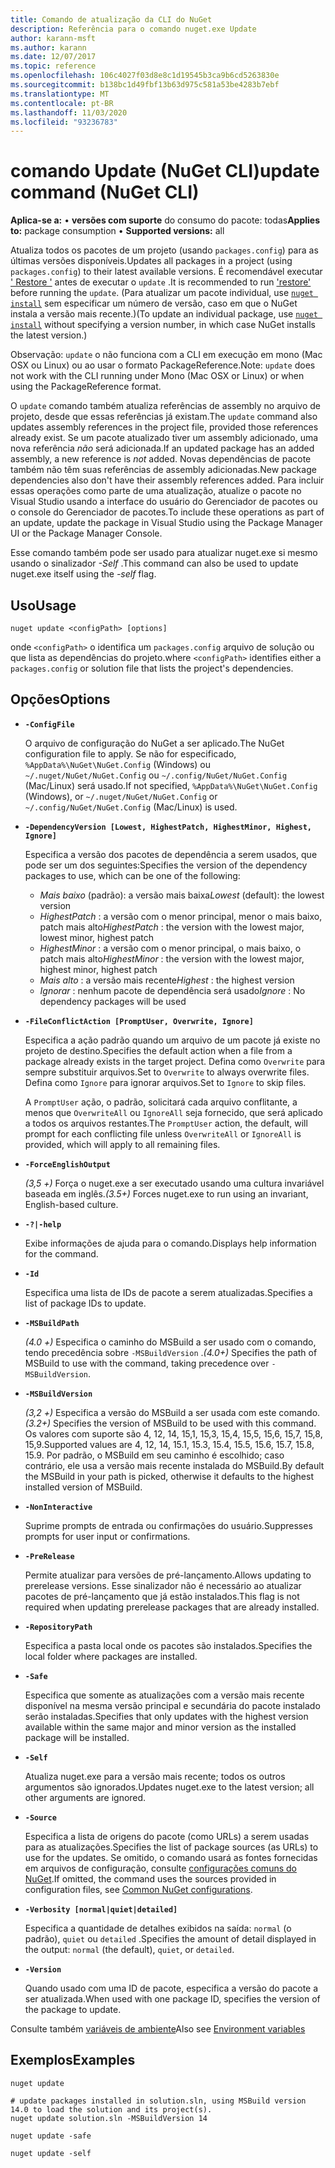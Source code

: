 ```yaml
---
title: Comando de atualização da CLI do NuGet
description: Referência para o comando nuget.exe Update
author: karann-msft
ms.author: karann
ms.date: 12/07/2017
ms.topic: reference
ms.openlocfilehash: 106c4027f03d8e8c1d19545b3ca9b6cd5263830e
ms.sourcegitcommit: b138bc1d49fbf13b63d975c581a53be4283b7ebf
ms.translationtype: MT
ms.contentlocale: pt-BR
ms.lasthandoff: 11/03/2020
ms.locfileid: "93236783"
---
```

# <a name="update-command-nuget-cli"></a><span data-ttu-id="ca27e-103">comando Update (NuGet CLI)</span><span class="sxs-lookup"><span data-stu-id="ca27e-103">update command (NuGet CLI)</span></span>

<span data-ttu-id="ca27e-104">**Aplica-se a:** &bullet; **versões com suporte** do consumo do pacote: todas</span><span class="sxs-lookup"><span data-stu-id="ca27e-104">**Applies to:** package consumption &bullet; **Supported versions:** all</span></span>

<span data-ttu-id="ca27e-105">Atualiza todos os pacotes de um projeto (usando `packages.config`) para as últimas versões disponíveis.</span><span class="sxs-lookup"><span data-stu-id="ca27e-105">Updates all packages in a project (using `packages.config`) to their latest available versions.</span></span> <span data-ttu-id="ca27e-106">É recomendável executar [' Restore '](cli-ref-restore.md) antes de executar o `update` .</span><span class="sxs-lookup"><span data-stu-id="ca27e-106">It is recommended to run ['restore'](cli-ref-restore.md) before running the `update`.</span></span> <span data-ttu-id="ca27e-107">(Para atualizar um pacote individual, use [`nuget install`](cli-ref-install.md) sem especificar um número de versão, caso em que o NuGet instala a versão mais recente.)</span><span class="sxs-lookup"><span data-stu-id="ca27e-107">(To update an individual package, use [`nuget install`](cli-ref-install.md) without specifying a version number, in which case NuGet installs the latest version.)</span></span>

<span data-ttu-id="ca27e-108">Observação: `update` o não funciona com a CLI em execução em mono (Mac OSX ou Linux) ou ao usar o formato PackageReference.</span><span class="sxs-lookup"><span data-stu-id="ca27e-108">Note: `update` does not work with the CLI running under Mono (Mac OSX or Linux) or when using the PackageReference format.</span></span>

<span data-ttu-id="ca27e-109">O `update` comando também atualiza referências de assembly no arquivo de projeto, desde que essas referências já existam.</span><span class="sxs-lookup"><span data-stu-id="ca27e-109">The `update` command also updates assembly references in the project file, provided those references already exist.</span></span> <span data-ttu-id="ca27e-110">Se um pacote atualizado tiver um assembly adicionado, uma nova referência *não* será adicionada.</span><span class="sxs-lookup"><span data-stu-id="ca27e-110">If an updated package has an added assembly, a new reference is *not* added.</span></span> <span data-ttu-id="ca27e-111">Novas dependências de pacote também não têm suas referências de assembly adicionadas.</span><span class="sxs-lookup"><span data-stu-id="ca27e-111">New package dependencies also don't have their assembly references added.</span></span> <span data-ttu-id="ca27e-112">Para incluir essas operações como parte de uma atualização, atualize o pacote no Visual Studio usando a interface do usuário do Gerenciador de pacotes ou o console do Gerenciador de pacotes.</span><span class="sxs-lookup"><span data-stu-id="ca27e-112">To include these operations as part of an update, update the package in Visual Studio using the Package Manager UI or the Package Manager Console.</span></span>

<span data-ttu-id="ca27e-113">Esse comando também pode ser usado para atualizar nuget.exe si mesmo usando o sinalizador *-Self* .</span><span class="sxs-lookup"><span data-stu-id="ca27e-113">This command can also be used to update nuget.exe itself using the *-self* flag.</span></span>

## <a name="usage"></a><span data-ttu-id="ca27e-114">Uso</span><span class="sxs-lookup"><span data-stu-id="ca27e-114">Usage</span></span>

```cli
nuget update <configPath> [options]
```

<span data-ttu-id="ca27e-115">onde `<configPath>` o identifica um `packages.config` arquivo de solução ou que lista as dependências do projeto.</span><span class="sxs-lookup"><span data-stu-id="ca27e-115">where `<configPath>` identifies either a `packages.config` or solution file that lists the project's dependencies.</span></span>

## <a name="options"></a><span data-ttu-id="ca27e-116">Opções</span><span class="sxs-lookup"><span data-stu-id="ca27e-116">Options</span></span>

- **`-ConfigFile`**

  <span data-ttu-id="ca27e-117">O arquivo de configuração do NuGet a ser aplicado.</span><span class="sxs-lookup"><span data-stu-id="ca27e-117">The NuGet configuration file to apply.</span></span> <span data-ttu-id="ca27e-118">Se não for especificado, `%AppData%\NuGet\NuGet.Config` (Windows) ou `~/.nuget/NuGet/NuGet.Config` ou `~/.config/NuGet/NuGet.Config` (Mac/Linux) será usado.</span><span class="sxs-lookup"><span data-stu-id="ca27e-118">If not specified, `%AppData%\NuGet\NuGet.Config` (Windows), or `~/.nuget/NuGet/NuGet.Config` or `~/.config/NuGet/NuGet.Config` (Mac/Linux) is used.</span></span>
  
- **`-DependencyVersion [Lowest, HighestPatch, HighestMinor, Highest, Ignore]`**

  <span data-ttu-id="ca27e-119">Especifica a versão dos pacotes de dependência a serem usados, que pode ser um dos seguintes:</span><span class="sxs-lookup"><span data-stu-id="ca27e-119">Specifies the version of the dependency packages to use, which can be one of the following:</span></span><br/><ul><li><span data-ttu-id="ca27e-120">*Mais baixo* (padrão): a versão mais baixa</span><span class="sxs-lookup"><span data-stu-id="ca27e-120">*Lowest* (default): the lowest version</span></span></li><li><span data-ttu-id="ca27e-121">*HighestPatch* : a versão com o menor principal, menor o mais baixo, patch mais alto</span><span class="sxs-lookup"><span data-stu-id="ca27e-121">*HighestPatch* : the version with the lowest major, lowest minor, highest patch</span></span></li><li><span data-ttu-id="ca27e-122">*HighestMinor* : a versão com o menor principal, o mais baixo, o patch mais alto</span><span class="sxs-lookup"><span data-stu-id="ca27e-122">*HighestMinor* : the version with the lowest major, highest minor, highest patch</span></span></li><li><span data-ttu-id="ca27e-123">*Mais alto* : a versão mais recente</span><span class="sxs-lookup"><span data-stu-id="ca27e-123">*Highest* : the highest version</span></span></li><li><span data-ttu-id="ca27e-124">*Ignorar* : nenhum pacote de dependência será usado</span><span class="sxs-lookup"><span data-stu-id="ca27e-124">*Ignore* : No dependency packages will be used</span></span></li></ul>

- **`-FileConflictAction [PromptUser, Overwrite, Ignore]`**

  <span data-ttu-id="ca27e-125">Especifica a ação padrão quando um arquivo de um pacote já existe no projeto de destino.</span><span class="sxs-lookup"><span data-stu-id="ca27e-125">Specifies the default action when a file from a package already exists in the target project.</span></span> <span data-ttu-id="ca27e-126">Defina como `Overwrite` para sempre substituir arquivos.</span><span class="sxs-lookup"><span data-stu-id="ca27e-126">Set to `Overwrite` to always overwrite files.</span></span> <span data-ttu-id="ca27e-127">Defina como `Ignore` para ignorar arquivos.</span><span class="sxs-lookup"><span data-stu-id="ca27e-127">Set to `Ignore` to skip files.</span></span>

  <span data-ttu-id="ca27e-128">A `PromptUser` ação, o padrão, solicitará cada arquivo conflitante, a menos que `OverwriteAll` ou `IgnoreAll` seja fornecido, que será aplicado a todos os arquivos restantes.</span><span class="sxs-lookup"><span data-stu-id="ca27e-128">The `PromptUser` action, the default, will prompt for each conflicting file unless `OverwriteAll` or `IgnoreAll` is provided, which will apply to all remaining files.</span></span>

- **`-ForceEnglishOutput`**

  <span data-ttu-id="ca27e-129">*(3,5 +)* Força o nuget.exe a ser executado usando uma cultura invariável baseada em inglês.</span><span class="sxs-lookup"><span data-stu-id="ca27e-129">*(3.5+)* Forces nuget.exe to run using an invariant, English-based culture.</span></span>

- **`-?|-help`**

  <span data-ttu-id="ca27e-130">Exibe informações de ajuda para o comando.</span><span class="sxs-lookup"><span data-stu-id="ca27e-130">Displays help information for the command.</span></span>

- **`-Id`**

  <span data-ttu-id="ca27e-131">Especifica uma lista de IDs de pacote a serem atualizadas.</span><span class="sxs-lookup"><span data-stu-id="ca27e-131">Specifies a list of package IDs to update.</span></span>

- **`-MSBuildPath`**

  <span data-ttu-id="ca27e-132">*(4.0 +)* Especifica o caminho do MSBuild a ser usado com o comando, tendo precedência sobre `-MSBuildVersion` .</span><span class="sxs-lookup"><span data-stu-id="ca27e-132">*(4.0+)* Specifies the path of MSBuild to use with the command, taking precedence over `-MSBuildVersion`.</span></span>

- **`-MSBuildVersion`**

  <span data-ttu-id="ca27e-133">*(3,2 +)* Especifica a versão do MSBuild a ser usada com este comando.</span><span class="sxs-lookup"><span data-stu-id="ca27e-133">*(3.2+)* Specifies the version of MSBuild to be used with this command.</span></span> <span data-ttu-id="ca27e-134">Os valores com suporte são 4, 12, 14, 15,1, 15,3, 15,4, 15,5, 15,6, 15,7, 15,8, 15,9.</span><span class="sxs-lookup"><span data-stu-id="ca27e-134">Supported values are 4, 12, 14, 15.1, 15.3, 15.4, 15.5, 15.6, 15.7, 15.8, 15.9.</span></span> <span data-ttu-id="ca27e-135">Por padrão, o MSBuild em seu caminho é escolhido; caso contrário, ele usa a versão mais recente instalada do MSBuild.</span><span class="sxs-lookup"><span data-stu-id="ca27e-135">By default the MSBuild in your path is picked, otherwise it defaults to the highest installed version of MSBuild.</span></span>

- **`-NonInteractive`**

  <span data-ttu-id="ca27e-136">Suprime prompts de entrada ou confirmações do usuário.</span><span class="sxs-lookup"><span data-stu-id="ca27e-136">Suppresses prompts for user input or confirmations.</span></span>

- **`-PreRelease`**

  <span data-ttu-id="ca27e-137">Permite atualizar para versões de pré-lançamento.</span><span class="sxs-lookup"><span data-stu-id="ca27e-137">Allows updating to prerelease versions.</span></span> <span data-ttu-id="ca27e-138">Esse sinalizador não é necessário ao atualizar pacotes de pré-lançamento que já estão instalados.</span><span class="sxs-lookup"><span data-stu-id="ca27e-138">This flag is not required when updating prerelease packages that are already installed.</span></span>

- **`-RepositoryPath`**

  <span data-ttu-id="ca27e-139">Especifica a pasta local onde os pacotes são instalados.</span><span class="sxs-lookup"><span data-stu-id="ca27e-139">Specifies the local folder where packages are installed.</span></span>

- **`-Safe`**

  <span data-ttu-id="ca27e-140">Especifica que somente as atualizações com a versão mais recente disponível na mesma versão principal e secundária do pacote instalado serão instaladas.</span><span class="sxs-lookup"><span data-stu-id="ca27e-140">Specifies that only updates with the highest version available within the same major and minor version as the installed package will be installed.</span></span>

- **`-Self`**

  <span data-ttu-id="ca27e-141">Atualiza nuget.exe para a versão mais recente; todos os outros argumentos são ignorados.</span><span class="sxs-lookup"><span data-stu-id="ca27e-141">Updates nuget.exe to the latest version; all other arguments are ignored.</span></span>

- **`-Source`**

  <span data-ttu-id="ca27e-142">Especifica a lista de origens do pacote (como URLs) a serem usadas para as atualizações.</span><span class="sxs-lookup"><span data-stu-id="ca27e-142">Specifies the list of package sources (as URLs) to use for the updates.</span></span> <span data-ttu-id="ca27e-143">Se omitido, o comando usará as fontes fornecidas em arquivos de configuração, consulte [configurações comuns do NuGet](../../consume-packages/configuring-nuget-behavior.md).</span><span class="sxs-lookup"><span data-stu-id="ca27e-143">If omitted, the command uses the sources provided in configuration files, see [Common NuGet configurations](../../consume-packages/configuring-nuget-behavior.md).</span></span>

- **`-Verbosity [normal|quiet|detailed]`**

  <span data-ttu-id="ca27e-144">Especifica a quantidade de detalhes exibidos na saída: `normal` (o padrão), `quiet` ou `detailed` .</span><span class="sxs-lookup"><span data-stu-id="ca27e-144">Specifies the amount of detail displayed in the output: `normal` (the default), `quiet`, or `detailed`.</span></span>

- **`-Version`**

  <span data-ttu-id="ca27e-145">Quando usado com uma ID de pacote, especifica a versão do pacote a ser atualizada.</span><span class="sxs-lookup"><span data-stu-id="ca27e-145">When used with one package ID, specifies the version of the package to update.</span></span>

<span data-ttu-id="ca27e-146">Consulte também [variáveis de ambiente](cli-ref-environment-variables.md)</span><span class="sxs-lookup"><span data-stu-id="ca27e-146">Also see [Environment variables](cli-ref-environment-variables.md)</span></span>

## <a name="examples"></a><span data-ttu-id="ca27e-147">Exemplos</span><span class="sxs-lookup"><span data-stu-id="ca27e-147">Examples</span></span>

```cli
nuget update

# update packages installed in solution.sln, using MSBuild version 14.0 to load the solution and its project(s).
nuget update solution.sln -MSBuildVersion 14

nuget update -safe

nuget update -self
```

